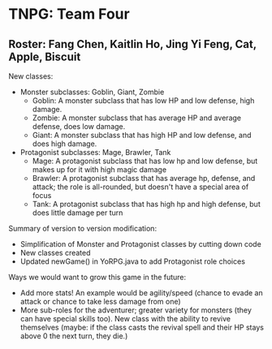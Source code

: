 # TNPG: Team Four

## Roster: Fang Chen, Kaitlin Ho, Jing Yi Feng, Cat, Apple, Biscuit

New classes:
- Monster subclasses: Goblin, Giant, Zombie
  - Goblin:  A monster subclass that has low HP and low defense, high damage.
  - Zombie: A monster subclass that has average HP and average defense, does low damage.
  - Giant: A monster subclass that has high HP and low defense, and does high damage.
- Protagonist subclasses: Mage, Brawler, Tank
  - Mage: A protagonist subclass that has low hp and low defense, but makes up for it with high magic damage
  - Brawler: A protagonist subclass that has average hp, defense, and attack; the role is all-rounded, but doesn't have a special area of focus
  - Tank: A protagonist subclass that has high hp and high defense, but does little damage per turn

Summary of version to version modification:
- Simplification of Monster and Protagonist classes by cutting down code
- New classes created
- Updated newGame() in YoRPG.java to add Protagonist role choices

Ways we would want to grow this game in the future:
- Add more stats! An example would be agility/speed (chance to evade an attack or chance to take less damage from one)
- More sub-roles for the adventurer; greater variety for monsters (they can have special skills too). New class with the ability to revive themselves (maybe: if the class casts the revival spell and their HP stays above 0 the next turn, they die.) 
